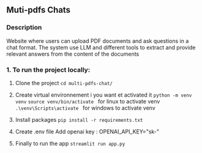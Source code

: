 ## Muti-pdfs Chats
### Description
Website where users can upload PDF documents and ask questions in a chat
format. The system use LLM and different tools to extract and provide relevant
answers from the content of the documents

### 1. To run the project locally:
1. Clone the project
   ```cd multi-pdfs-chat/```
2. Create virtual environnement i you want et activated it
 ```python -m venv venv``` 
 ```source venv/bin/activate ```  for linux to activate venv
 ```.\venv\Scripts\activate ```  for windows to activate venv

3. Install packages
    ```pip install -r requirements.txt``` 
4. Create .env file
Add openai key : OPENAI_API_KEY="sk-"

6. Finally to run the app
```streamlit run app.py``` 

